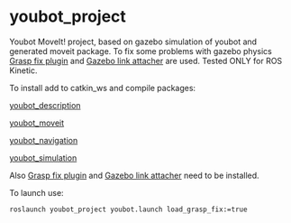 # youbot_project
Youbot MoveIt! project, based on gazebo simulation of youbot and generated moveit package. To fix some problems with gazebo physics [Grasp fix plugin](https://github.com/JenniferBuehler/gazebo-pkgs/wiki/The-Gazebo-grasp-fix-plugin) and [Gazebo link attacher](https://github.com/pal-robotics/gazebo_ros_link_attacher) are used. Tested ONLY for ROS Kinetic.

To install add to catkin_ws and compile packages:

[youbot_description](https://github.com/mikhail-chirkov/youbot_description)

[youbot_moveit](https://github.com/mikhail-chirkov/youbot_moveit)

[youbot_navigation](https://github.com/mikhail-chirkov/youbot_navigation)

[youbot_simulation](https://github.com/mikhail-chirkov/youbot_simulation)

Also [Grasp fix plugin](https://github.com/JenniferBuehler/gazebo-pkgs/wiki/The-Gazebo-grasp-fix-plugin) and [Gazebo link attacher](https://github.com/pal-robotics/gazebo_ros_link_attacher) need to  be installed.

To launch use:

`roslaunch youbot_project youbot.launch load_grasp_fix:=true`
